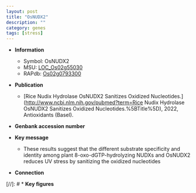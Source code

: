 ```yaml
---
layout: post
title: "OsNUDX2"
description: ""
category: genes
tags: [stress]
---
```


* **Information**  
    + Symbol: OsNUDX2  
    + MSU: [LOC_Os02g55030](http://rice.uga.edu/cgi-bin/ORF_infopage.cgi?orf=LOC_Os02g55030)  
    + RAPdb: [Os02g0793300](http://rapdb.dna.affrc.go.jp/viewer/gbrowse_details/irgsp1?name=Os02g0793300)  

* **Publication**  
    + [Rice Nudix Hydrolase OsNUDX2 Sanitizes Oxidized Nucleotides.](http://www.ncbi.nlm.nih.gov/pubmed?term=Rice Nudix Hydrolase OsNUDX2 Sanitizes Oxidized Nucleotides.%5BTitle%5D), 2022, Antioxidants (Basel).

* **Genbank accession number**  

* **Key message**  
    + These results suggest that the different substrate specificity and identity among plant 8-oxo-dGTP-hydrolyzing NUDXs and OsNUDX2 reduces UV stress by sanitizing the oxidized nucleotides

* **Connection**  

[//]: # * **Key figures**  


